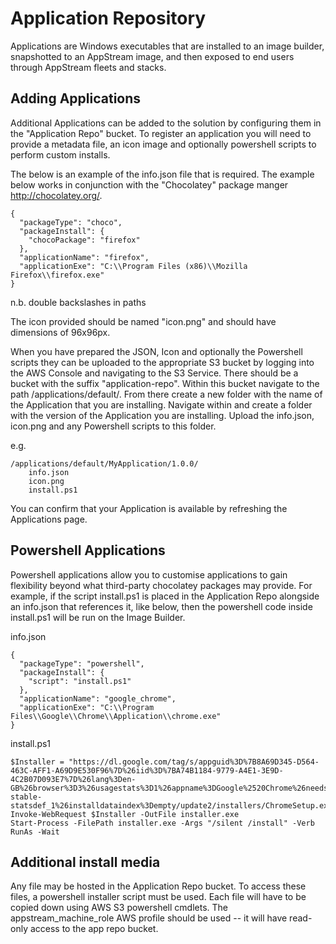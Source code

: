# Application Repository

Applications are Windows executables that are installed to an image builder, snapshotted to an AppStream image, and then exposed to end users through AppStream fleets and stacks.

## Adding Applications

Additional Applications can be added to the solution by configuring them in the "Application Repo" bucket. To register an application you will need to provide a metadata file, an icon image and optionally powershell scripts to perform custom installs.

The below is an example of the info.json file that is required. The example below works in conjunction with the "Chocolatey" package manger http://chocolatey.org/.

```
{
  "packageType": "choco",
  "packageInstall": {
    "chocoPackage": "firefox"
  },
  "applicationName": "firefox",
  "applicationExe": "C:\\Program Files (x86)\\Mozilla Firefox\\firefox.exe"
}
```

n.b. double backslashes in paths

The icon provided should be named "icon.png" and should have dimensions of 96x96px.

When you have prepared the JSON, Icon and optionally the Powershell scripts they can be uploaded to the appropriate S3 bucket by logging into the AWS Console and navigating to the S3 Service. There should be a bucket with the suffix "application-repo". Within this bucket navigate to the path /applications/default/. From there create a new folder with the name of the Application that you are installing. Navigate within and create a folder with the version of the Application you are installing. Upload the info.json, icon.png and any Powershell scripts to this folder.

e.g.

```
/applications/default/MyApplication/1.0.0/
    info.json
    icon.png
    install.ps1
```

You can confirm that your Application is available by refreshing the Applications page.

## Powershell Applications

Powershell applications allow you to customise applications to gain flexibility beyond what third-party chocolatey packages may provide. For example, if the script install.ps1 is placed in the Application Repo alongside an info.json that references it, like below, then the powershell code inside install.ps1 will be run on the Image Builder.

info.json

```
{
  "packageType": "powershell",
  "packageInstall": {
    "script": "install.ps1"
  },
  "applicationName": "google_chrome",
  "applicationExe": "C:\\Program Files\\Google\\Chrome\\Application\\chrome.exe"
}
```

install.ps1

```
$Installer = "https://dl.google.com/tag/s/appguid%3D%7B8A69D345-D564-463C-AFF1-A69D9E530F96%7D%26iid%3D%7BA74B1184-9779-A4E1-3E9D-4C2B07D093E7%7D%26lang%3Den-GB%26browser%3D3%26usagestats%3D1%26appname%3DGoogle%2520Chrome%26needsadmin%3Dprefers%26ap%3Dx64-stable-statsdef_1%26installdataindex%3Dempty/update2/installers/ChromeSetup.exe"
Invoke-WebRequest $Installer -OutFile installer.exe
Start-Process -FilePath installer.exe -Args "/silent /install" -Verb RunAs -Wait
```

## Additional install media

Any file may be hosted in the Application Repo bucket. To access these files, a powershell installer script must be used. Each file will have to be copied down using AWS S3 powershell cmdlets. The appstream_machine_role AWS profile should be used -- it will have read-only access to the app repo bucket.
